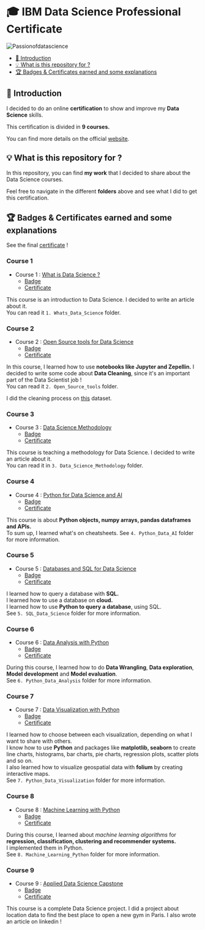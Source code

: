 # 🎓 IBM Data Science Professional Certificate

![Passionofdatascience](https://images.unsplash.com/photo-1455849318743-b2233052fcff?ixlib=rb-1.2.1&ixid=eyJhcHBfaWQiOjEyMDd9&auto=format&fit=crop&w=500&q=60)

- [📍 Introduction](#-Introduction)
- [💡 What is this repository for ?](#-What-is-this-repository-for-)
- [🏆 Badges & Certificates earned and some explanations](#-Badges--Certificates-earned-and-some-explanations)

## 📍 Introduction

I decided to do an online **certification** to show and improve my **Data Science** skills. 

This certification is divided in **9 courses.**

You can find more details on the official [website](https://www.coursera.org/professional-certificates/ibm-data-science#courses).

## 💡 What is this repository for ?

In this repository, you can find **my work** that I decided to share about the Data Science courses.

Feel free to navigate in the different **folders** above and see what I did to get this certification.

## 🏆 Badges & Certificates earned and some explanations

See the final [certificate](https://www.coursera.org/account/accomplishments/specialization/certificate/CNC9W84EDD29) !

### Course 1

- Course 1 : [What is Data Science ?](https://www.coursera.org/learn/what-is-datascience?specialization=ibm-data-science)
  - [Badge](https://www.youracclaim.com/badges/556b1691-c4d2-4363-82a5-19fb9d8b9355/linked_in_profile)
  - [Certificate](https://www.coursera.org/account/accomplishments/certificate/SASU993DGJ96)

This course is an introduction to Data Science. I decided to write an article about it.  
You can read it `1. Whats_Data_Science` folder.

### Course 2

- Course 2 : [Open Source tools for Data Science](https://www.coursera.org/learn/open-source-tools-for-data-science?specialization=ibm-data-science)
  - [Badge](https://www.youracclaim.com/badges/7c73a322-c26d-4a65-944f-f227fbde0fa0/linked_in_profile)
  - [Certificate](https://www.coursera.org/account/accomplishments/certificate/E2RD9A8LLEHC)

In this course, I learned how to use **notebooks like Jupyter and Zepellin.** I decided to write some code about **Data Cleaning**, since it's an important part of the Data Scientist job !  
You can read it `2. Open_Source_tools` folder.

I did the cleaning process on [this](https://www.kaggle.com/dgomonov/new-york-city-airbnb-open-data) dataset.

### Course 3

- Course 3 : [Data Science Methodology](https://www.coursera.org/learn/data-science-methodology?specialization=ibm-data-science)
  - [Badge](https://www.youracclaim.com/badges/e8b745f0-1edc-4905-afb7-a7cb3981b4db/linked_in_profile)
  - [Certificate](https://www.coursera.org/account/accomplishments/certificate/5R4G2XMAARF7)

This course is teaching a methodology for Data Science. I decided to write an article about it.  
You can read it in `3. Data_Science_Methodology` folder.

### Course 4

- Course 4 : [Python for Data Science and AI](https://www.coursera.org/learn/python-for-applied-data-science-ai?specialization=ibm-data-science)
  - [Badge](https://www.youracclaim.com/badges/b30561b2-63fc-4aff-a642-fae1266f2c16/linked_in_profile)
  - [Certificate](https://www.coursera.org/account/accomplishments/certificate/S8F2C6XH3RPP)

This course is about **Python objects, numpy arrays, pandas dataframes and APIs.**  
To sum up, I learned what's on cheatsheets. See `4. Python_Data_AI` folder for more information.

### Course 5

- Course 5 : [Databases and SQL for Data Science](https://www.coursera.org/learn/sql-data-science)
  - [Badge](https://www.youracclaim.com/badges/c2c1086d-1d04-42d3-8897-1b2a144bb4f3/linked_in_profile)
  - [Certificate](https://www.coursera.org/account/accomplishments/certificate/YTBAKSBXALMS)

I learned how to query a database with **SQL.**  
I learned how to use a database on **cloud.**  
I learned how to use **Python to query a database**, using SQL.  
See `5. SQL_Data_Science` folder for more information.

### Course 6

- Course 6 : [Data Analysis with Python](https://www.coursera.org/learn/data-analysis-with-python)
  - [Badge](https://www.youracclaim.com/badges/10f81cdb-63f6-42b4-9405-ddbd35023611/linked_in_profile)
  - [Certificate](https://www.coursera.org/account/accomplishments/certificate/NAP29BE56EUV)

During this course, I learned how to do **Data Wrangling**, **Data exploration**, **Model development** and **Model evaluation**.  
See `6. Python_Data_Analysis` folder for more information.

### Course 7

- Course 7 : [Data Visualization with Python](https://www.coursera.org/learn/python-for-data-visualization)
  - [Badge](https://www.youracclaim.com/badges/dba47a08-0b18-4d75-98d8-62423dbef831/linked_in_profile)
  - [Certificate](https://www.coursera.org/account/accomplishments/certificate/E4ZBBE3VVW73)

I learned how to choose between each visualization, depending on what I want to share with others.  
I know how to use **Python** and packages like **matplotlib, seaborn** to create line charts, histograms, bar charts, pie charts, regression plots, scatter plots and so on.  
I also learned how to visualize geospatial data with **folium** by creating interactive maps.  
See `7. Python_Data_Visualization` folder for more information.

### Course 8

- Course 8 : [Machine Learning with Python](https://www.coursera.org/learn/machine-learning-with-python)
  - [Badge](https://www.youracclaim.com/badges/43ebf6f4-5a22-497b-9266-56277584595e/linked_in_profile)
  - [Certificate](https://www.coursera.org/account/accomplishments/certificate/DCUQWX2C4UNW)

During this course, I learned about *machine learning algorithms* for **regression, classification, clustering and recommender systems.**  
I implemented them in Python.  
See `8. Machine_Learning_Python` folder for more information.

### Course 9

- Course 9 : [Applied Data Science Capstone](https://www.coursera.org/learn/applied-data-science-capstone)
  - [Badge](https://www.youracclaim.com/badges/af64ec87-3b28-4cab-9d93-b6b0ce6842a0/linked_in_profile)
  - [Certificate](https://www.coursera.org/account/accomplishments/certificate/AQ2N7P799N65)

This course is a complete Data Science project. I did a project about location data to find the best place to open a new gym in Paris. I also wrote an article on linkedin !
